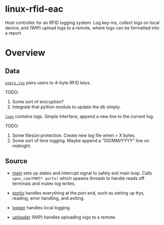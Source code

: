 # linux-rfid-eac
Host controller for an RFID logging system. Log key-ins, collect logs on local device, and (WIP) upload logs to a remote, where logs can be formatted into a report.

# Overview
## Data
[`users.csv`](data/users.csv) pairs users to 4-byte RFID keys.

TODO:
1. Some sort of encryption?
2. Integrate that python module to update the db simply.

[`logs`](logs/) contains logs. Simple interface, append a new line to the current log.

TODO:
1. Some filesize protection. Create new log file when > X bytes.
2. Some sort of time logging. Maybe append a "DD/MM/YYYY" line on midnight.

## Source
* [main](src/main.c) sets up states and interrupt signal to safely exit main loop. Calls `open_com(PORT* ports)` which spawns threads to handle reads off terminals and mutex log writes.

* [portio](src/portio.c) handles everything at the port end, such as setting up ttys, reading, error handling, and exiting.

* [logger](src/logger.c) handles local logging.

* [uploader](src/uploader.c) (WIP) handles uploading logs to a remote.
